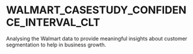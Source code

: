 # WALMART_CASESTUDY_CONFIDENCE_INTERVAL_CLT
Analysing the Walmart data to provide meaningful insights about customer segmentation to help in business growth.
